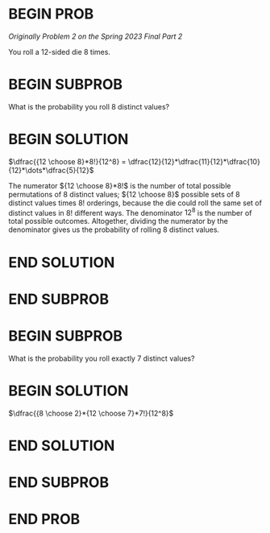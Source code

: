 # BEGIN PROB

<i>Originally Problem 2 on the Spring 2023 Final Part 2</i>

You roll a 12-sided die 8 times.

# BEGIN SUBPROB

What is the probability you roll 8 distinct values?

# BEGIN SOLUTION

$\dfrac{{12 \choose 8}*8!}{12^8} = \dfrac{12}{12}*\dfrac{11}{12}*\dfrac{10}{12}*\dots*\dfrac{5}{12}$

The numerator ${12 \choose 8}*8!$ is the number of total possible permutations of 8 distinct values; ${12 \choose 8}$ possible sets of 8 distinct values times $8!$ orderings, because the die could roll the same set of distinct values in $8!$ different ways. The denominator $12^8$ is the number of total possible outcomes. Altogether, dividing the numerator by the denominator gives us the probability of rolling 8 distinct values. 

# END SOLUTION

# END SUBPROB

# BEGIN SUBPROB

What is the probability you roll exactly 7 distinct values?

# BEGIN SOLUTION

$\dfrac{{8 \choose 2}*{12 \choose 7}*7!}{12^8}$

# END SOLUTION

# END SUBPROB

# END PROB